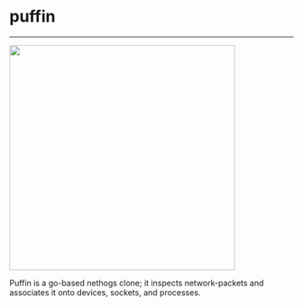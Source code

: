 
# puffin
---

<img width="400" src="https://res.cloudinary.com/rgcastle/image/upload/c_scale,w_1600/v1631223476/github/P1260235_1_qshdsp.jpg"/>

Puffin is a go-based nethogs clone; it inspects network-packets and associates it onto devices, sockets, and processes.
